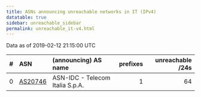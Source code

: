 ```yaml
---
title: ASNs announcing unreachable networks in IT (IPv4)
datatable: true
sidebar: unreachable_sidebar
permalink: unreachable_it-v4.html
---
```


Data as of 2019-02-12 21:15:00 UTC


<div class="datatable-begin"></div>

|   # | ASN                                    | (announcing) AS name            |   prefixes |   unreachable /24s |
|----:|:---------------------------------------|:--------------------------------|-----------:|-------------------:|
|   0 | [AS20746](unreachable_AS20746-v4.html) | ASN-IDC - Telecom Italia S.p.A. |          1 |                 64 |

<div class="datatable-end"></div>